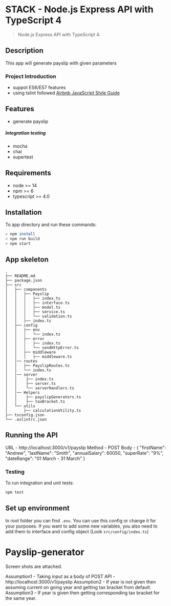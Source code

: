 # STACK - Node.js Express API with TypeScript 4

> Node.js Express API with TypeScript 4.

## Description
This app will generate payslip with given parameters

### Project Introduction
- suppot ES6/ES7 features
- using tslint followed [Airbnb JavaScript Style Guide](https://github.com/airbnb/javascript)

## Features
- generate payslip
##### Integration testing
- mocha
- chai
- supertest

## Requirements

- node >= 14
- npm >= 6
- typescript >= 4.0

## Installation

To app directory and run these commands:

```bash
> npm install
> npm run build
> npm start
```
## App skeleton
```
.
├── README.md
├── package.json
├── src
│   ├── components
│   │   ├── Payslip
│   │   │   ├── index.ts
│   │   │   ├── interface.ts
│   │   │   ├── model.ts
│   │   │   ├── service.ts
│   │   │   └── validation.ts
│   │   ├── index.ts
│   ├── config
│   │   ├── env
│   │   │   └── index.ts
│   │   ├── error
│   │   │   ├── index.ts
│   │   │   └── sendHttpError.ts
│   │   ├── middleware
│   │   │   ├── middleware.ts
│   │── routes
│   │   ├── PayslipRoutes.ts
│   │   └── index.ts
│   │── server
│   │    ├── index.ts
│   │    ├── server.ts
│   │    └── serverHandlers.ts
│   │── Helpers
│   │    ├── payslipGenerators.ts
│   │    ├── taxBracket.ts
│   └── utils
│       ├── calculationUtility.ts
├── tsconfig.json
└── .eslintrc.json
```
## Running the API
URL - http://localhost:3000/v1/payslip
Method - POST
Body - {
    "firstName": "Andrew",
    "lastName": "Smith",
    "annualSalary": 60050,
    "superRate": "9%",
    "dateRange": "01 March - 31 March"
}

### Testing
To run integration and unit tests:
```bash
npm test
```

## Set up environment
In root folder you can find `.env`. You can use this config or change it for your purposes.
If you want to add some new variables, you also need to add them to interface and config object (Look `src/config/index.ts`)
# Payslip-generator
Screen shots are attached.

Assumption1 - Taking input as a body of POST API - http://localhost:3000/v1/payslip
Assumption2 - If year is not given then assuming current on going year and getting tax bracket from default.
Assumption3 - If year is given then getting corresponding tax bracket for the same year.
